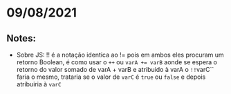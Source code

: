 # 09/08/2021

## Notes:
- Sobre JS: !! é a notação identica ao != pois em ambos eles procuram um retorno Boolean, é como usar o `++` ou `varA += varB` aonde se espera o retorno do valor somado de varA + varB e atribuido à varA o `!!`varC``  faria o mesmo, trataria se o valor de `varC` é `true` ou `false` e depois atribuiria à `varC`


